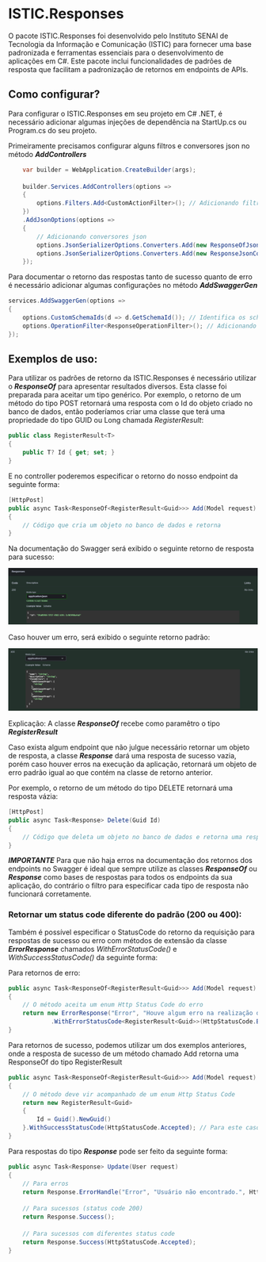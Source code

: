 # ISTIC.Responses

O pacote ISTIC.Responses foi desenvolvido pelo Instituto SENAI de Tecnologia da Informação e Comunicação (ISTIC) para fornecer uma base padronizada e ferramentas essenciais para o desenvolvimento de aplicações em C#. Este pacote inclui funcionalidades de padrões de resposta que facilitam a padronização de retornos em endpoints de APIs.

## Como configurar?

Para configurar o ISTIC.Responses em seu projeto em C# .NET, é necessário adicionar algumas injeções de dependência na StartUp.cs ou Program.cs do seu projeto.

Primeiramente precisamos configurar alguns filtros e conversores json no método ***AddControllers***

```csharp
    var builder = WebApplication.CreateBuilder(args);

    builder.Services.AddControllers(options =>
    {
        options.Filters.Add<CustomActionFilter>(); // Adicionando filtro
    })
    .AddJsonOptions(options =>
    {
        // Adicionando conversores json
        options.JsonSerializerOptions.Converters.Add(new ResponseOfJsonConverterFactory());
        options.JsonSerializerOptions.Converters.Add(new ResponseJsonConverterFactory());
    });
```

Para documentar o retorno das respostas tanto de sucesso quanto de erro é necessário adicionar algumas configurações no método ***AddSwaggerGen***

```csharp
services.AddSwaggerGen(options =>
{
    options.CustomSchemaIds(d => d.GetSchemaId()); // Identifica os schemas genéricos e adiciona-os
    options.OperationFilter<ResponseOperationFilter>(); // Adicionando filtros para os tipos de resposta
});
```

## Exemplos de uso:

Para utilizar os padrões de retorno da ISTIC.Responses é necessário utilizar o ***ResponseOf<T>*** para apresentar resultados diversos. Esta classe foi preparada para aceitar um tipo genérico.
Por exemplo, o retorno de um método do tipo POST retornará uma resposta com o Id do objeto criado no banco de dados, então poderíamos criar uma classe que terá uma propriedade do tipo GUID ou Long chamada *RegisterResult*:

```csharp
public class RegisterResult<T>
{
    public T? Id { get; set; }
}
```

E no controller poderemos especificar o retorno do nosso endpoint da seguinte forma:

```csharp
[HttpPost]
public async Task<ResponseOf<RegisterResult<Guid>>> Add(Model request)
{
    // Código que cria um objeto no banco de dados e retorna
}
```

Na documentação do Swagger será exibido o seguinte retorno de resposta para sucesso:

![swagger1 img](/readme-imgs/swagger_1.png)

Caso houver um erro, será exibido o seguinte retorno padrão:

![swagger2 img](/readme-imgs/swagger_2.png)

Explicação: A classe ***ResponseOf<T>*** recebe como paramêtro o tipo ***RegisterResult<Guid>***

Caso exista algum endpoint que não julgue necessário retornar um objeto de resposta, a classe ***Response*** dará uma resposta de sucesso vazia, porém caso houver erros na execução da aplicação, retornará um objeto de erro padrão igual ao que contém na classe de retorno anterior.

Por exemplo, o retorno de um método do tipo DELETE retornará uma resposta vázia:

```csharp
[HttpPost]
public async Task<Response> Delete(Guid Id)
{
    // Código que deleta um objeto no banco de dados e retorna uma resposta vazia
}
```

***IMPORTANTE***
Para que não haja erros na documentação dos retornos dos endpoints no Swagger é ideal que sempre utilize as classes ***ResponseOf<T>*** ou ***Response*** como bases de respostas para todos os endpoints da sua aplicação, do contrário o filtro para especificar cada tipo de resposta não funcionará corretamente.

### Retornar um status code diferente do padrão (200 ou 400):

Também é possível especificar o StatusCode do retorno da requisição para respostas de sucesso ou erro com métodos de extensão da classe ***ErrorResponse*** chamados *WithErrorStatusCode<T>()* e *WithSuccessStatusCode()* da seguinte forma:

Para retornos de erro:
```csharp
public async Task<ResponseOf<RegisterResult<Guid>>> Add(Model request)
{
    // O método aceita um enum Http Status Code do erro
    return new ErrorResponse("Error", "Houve algum erro na realização da operação.")
            .WithErrorStatusCode<RegisterResult<Guid>>(HttpStatusCode.BadRequest); // É necessário especificar o tipo de retorno do método
}
```

Para retornos de sucesso, podemos utilizar um dos exemplos anteriores, onde a resposta de sucesso de um método chamado Add retorna uma ResponseOf do tipo RegisterResult<Guid>
```csharp
public async Task<ResponseOf<RegisterResult<Guid>>> Add(Model request)
{
    // O método deve vir acompanhado de um enum Http Status Code
    return new RegisterResult<Guid>
    {
        Id = Guid().NewGuid()
    }.WithSuccessStatusCode(HttpStatusCode.Accepted); // Para este caso, não é necessário especificar o tipo de retorno do método
}
```

Para respostas do tipo ***Response*** pode ser feito da seguinte forma:

```csharp
public async Task<Response> Update(User request)
{
    // Para erros
    return Response.ErrorHandle("Error", "Usuário não encontrado.", HttpStatusCode.NotFound);

    // Para sucessos (status code 200)
    return Response.Success();

    // Para sucessos com diferentes status code
    return Response.Success(HttpStatusCode.Accepted);
}
```